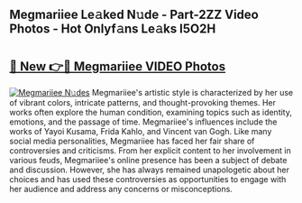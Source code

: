 ## Megmariiee Le𝚊ked N𝚞de - Part-2ZZ Video Photos - Hot Onlyf𝚊ns Le𝚊ks I5O2H

# <h2><a href="http://ab33562.deff.icu/?id=Megmariiee">🔗 New 👉🔴 Megmariiee VIDEO Photos</a></h2>

[![Megmariiee N𝚞des](https://i.imgur.com/rIISA9y.gif)](http://ab33562.deff.icu/?id=Megmariiee)
Megmariiee's artistic style is characterized by her use of vibrant colors, intricate patterns, and thought-provoking themes. Her works often explore the human condition, examining topics such as identity, emotions, and the passage of time. Megmariiee's influences include the works of Yayoi Kusama, Frida Kahlo, and Vincent van Gogh. Like many social media personalities, Megmariiee has faced her fair share of controversies and criticisms. From her explicit content to her involvement in various feuds, Megmariiee's online presence has been a subject of debate and discussion. However, she has always remained unapologetic about her choices and has used these controversies as opportunities to engage with her audience and address any concerns or misconceptions.

